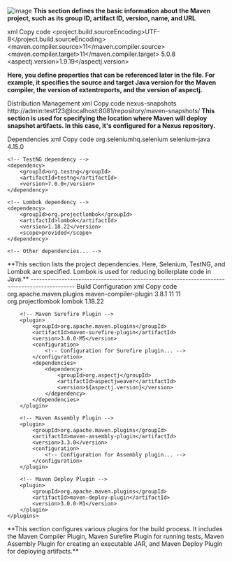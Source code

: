 ![image](https://github.com/susmithatippireddy/SeleniumautomationNotes1/assets/145751489/506a39aa-6a38-45e2-a287-ad57211c8485)
**This section defines the basic information about the Maven project, such as its group ID, artifact ID, version, name, and URL**

xml
Copy code
<properties>
    <project.build.sourceEncoding>UTF-8</project.build.sourceEncoding>
    <maven.compiler.source>11</maven.compiler.source>
    <maven.compiler.target>11</maven.compiler.target>
    <extentreports-version>5.0.8</extentreports-version>
    <aspectj.version>1.9.19</aspectj.version>
</properties>

**Here, you define properties that can be referenced later in the file. For example, it specifies the source and target Java version for the Maven compiler, the version of extentreports, and the version of aspectj.**

Distribution Management
xml
Copy code
<distributionManagement>
    <snapshotRepository>
        <id>nexus-snapshots</id>
        <url>http://admin:test123@localhost:8081/repository/maven-snapshots/</url>
    </snapshotRepository>
</distributionManagement>
**This section is used for specifying the location where Maven will deploy snapshot artifacts. In this case, it's configured for a Nexus repository.**

Dependencies
xml
Copy code
<dependencies>
    <!-- Selenium dependency -->
    <dependency>
        <groupId>org.seleniumhq.selenium</groupId>
        <artifactId>selenium-java</artifactId>
        <version>4.15.0</version>
    </dependency>
    
    
    <!-- TestNG dependency -->
    <dependency>
        <groupId>org.testng</groupId>
        <artifactId>testng</artifactId>
        <version>7.0.0</version>
    </dependency>
    
    <!-- Lombok dependency -->
    <dependency>
        <groupId>org.projectlombok</groupId>
        <artifactId>lombok</artifactId>
        <version>1.18.22</version>
        <scope>provided</scope>
    </dependency>
    
    <!-- Other dependencies... -->

</dependencies>
**This section lists the project dependencies. Here, Selenium, TestNG, and Lombok are specified. Lombok is used for reducing boilerplate code in Java.**
---------------------------------------------------------------------------------------------
Build Configuration
xml
Copy code
<build>
    <plugins>
        <!-- Maven Compiler Plugin -->
        <plugin>
            <groupId>org.apache.maven.plugins</groupId>
            <artifactId>maven-compiler-plugin</artifactId>
            <version>3.8.1</version>
            <configuration>
                <source>11</source>
                <target>11</target>
                <annotationProcessorPaths>
                    <path>
                        <groupId>org.projectlombok</groupId>
                        <artifactId>lombok</artifactId>
                        <version>1.18.22</version>
                    </path>
                </annotationProcessorPaths>
            </configuration>
        </plugin>

        <!-- Maven Surefire Plugin -->
        <plugin>
            <groupId>org.apache.maven.plugins</groupId>
            <artifactId>maven-surefire-plugin</artifactId>
            <version>3.0.0-M5</version>
            <configuration>
                <!-- Configuration for Surefire plugin... -->
            </configuration>
            <dependencies>
                <dependency>
                    <groupId>org.aspectj</groupId>
                    <artifactId>aspectjweaver</artifactId>
                    <version>${aspectj.version}</version>
                </dependency>
            </dependencies>
        </plugin>

        <!-- Maven Assembly Plugin -->
        <plugin>
            <groupId>org.apache.maven.plugins</groupId>
            <artifactId>maven-assembly-plugin</artifactId>
            <version>3.3.0</version>
            <configuration>
                <!-- Configuration for Assembly plugin... -->
            </configuration>
        </plugin>

        <!-- Maven Deploy Plugin -->
        <plugin>
            <groupId>org.apache.maven.plugins</groupId>
            <artifactId>maven-deploy-plugin</artifactId>
            <version>3.0.0-M1</version>
        </plugin>
    </plugins>
</build>
**This section configures various plugins for the build process. It includes the Maven Compiler Plugin, Maven Surefire Plugin for running tests, Maven Assembly Plugin for creating an executable JAR, and Maven Deploy Plugin for deploying artifacts.**


